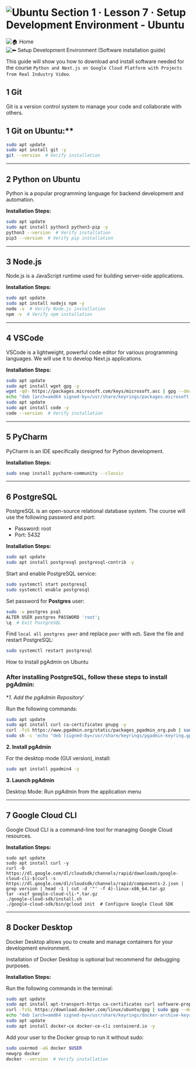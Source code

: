 # ![Ubuntu](https://raw.githubusercontent.com/ditlef9/python-nextjs-postgresql-devsecops-gcp/main/_docs/ubuntu-32x23.png)  Section 1 · Lesson 7 · Setup Development Environment - Ubuntu 

![🏠 Home](../../)
&nbsp; &nbsp;
![⬅ Setup Development Environment (Software installation guide)](../../#%EF%B8%8F-2-setup-development-environment-software-installation-guide)

This guide will show you how to download and install software needed for the course
`Python and Next.js on Google Cloud Platform with Projects from Real Industry Video`.


## 1 Git

Git is a version control system to manage your code and collaborate with others.


## 1 Git on Ubuntu:**

```bash
sudo apt update
sudo apt install git -y
git --version  # Verify installation
```

---

## 2 Python on Ubuntu

Python is a popular programming language for backend development and automation.

**Installation Steps:**

```bash
sudo apt update
sudo apt install python3 python3-pip -y
python3 --version  # Verify installation
pip3 --version  # Verify pip installation
```

---

## 3 Node.js

Node.js is a JavaScript runtime used for building server-side applications.


**Installation Steps:**

```bash
sudo apt update
sudo apt install nodejs npm -y
node -v  # Verify Node.js installation
npm -v  # Verify npm installation
```

---

## 4 VSCode

VSCode is a lightweight, powerful code editor for various programming languages. We will use it to develop Next.js applications.


**Installation Steps:**
```bash
sudo apt update
sudo apt install wget gpg -y
wget -qO- https://packages.microsoft.com/keys/microsoft.asc | gpg --dearmor | sudo tee /usr/share/keyrings/packages.microsoft.gpg > /dev/null
echo "deb [arch=amd64 signed-by=/usr/share/keyrings/packages.microsoft.gpg] https://packages.microsoft.com/repos/code stable main" | sudo tee /etc/apt/sources.list.d/vscode.list
sudo apt update
sudo apt install code -y
code --version  # Verify installation
```


---

## 5 PyCharm


PyCharm is an IDE specifically designed for Python development.


**Installation Steps:**

```bash
sudo snap install pycharm-community --classic
```

---

## 6 PostgreSQL

PostgreSQL is an open-source relational database system. The course will use the following password and port:

* Password: root
* Port: 5432


**Installation Steps:**
```bash
sudo apt update
sudo apt install postgresql postgresql-contrib -y
```

Start and enable PostgreSQL service:
```bash
sudo systemctl start postgresql
sudo systemctl enable postgresql
```

Set password for **Postgres** user:
```bash
sudo -u postgres psql
ALTER USER postgres PASSWORD 'root';
\q  # Exit PostgreSQL
```

Find `local all postgres peer` and replace `peer` with `md5`. Save the file and restart PostgreSQL:
```bash
sudo systemctl restart postgresql
```

How to Install pgAdmin on Ubuntu

### After installing PostgreSQL, follow these steps to install pgAdmin:

**1. Add the pgAdmin Repository*'

Run the following commands:

```bash
sudo apt update
sudo apt install curl ca-certificates gnupg -y
curl -fsS https://www.pgadmin.org/static/packages_pgadmin_org.pub | sudo gpg --dearmor -o /usr/share/keyrings/pgadmin-keyring.gpg
sudo sh -c 'echo "deb [signed-by=/usr/share/keyrings/pgadmin-keyring.gpg] https://ftp.postgresql.org/pub/pgadmin/pgadmin4/apt/$(lsb_release -cs) pgadmin4 main" > /etc/apt/sources.list.d/pgadmin4.list && apt update'
```

**2. Install pgAdmin**

For the desktop mode (GUI version), install:
```bash
sudo apt install pgadmin4 -y
```

**3. Launch pgAdmin**

Desktop Mode: Run pgAdmin from the application menu

---

## 7 Google Cloud CLI

Google Cloud CLI is a command-line tool for managing Google Cloud resources.


**Installation Steps:**


```
sudo apt update
sudo apt install curl -y
curl -O https://dl.google.com/dl/cloudsdk/channels/rapid/downloads/google-cloud-cli-$(curl -s https://dl.google.com/dl/cloudsdk/channels/rapid/components-2.json | grep version | head -1 | cut -d '"' -f 4)-linux-x86_64.tar.gz
tar -xvzf google-cloud-cli-*.tar.gz
./google-cloud-sdk/install.sh
./google-cloud-sdk/bin/gcloud init  # Configure Google Cloud SDK
```


---

## 8 Docker Desktop


Docker Desktop allows you to create and manage containers for your development environment.

Installation of Docker Desktop is optional but recommend for debugging purposes.



**Installation Steps:**

Run the following commands in the terminal:

```bash
sudo apt update
sudo apt install apt-transport-https ca-certificates curl software-properties-common -y
curl -fsSL https://download.docker.com/linux/ubuntu/gpg | sudo gpg --dearmor -o /usr/share/keyrings/docker-archive-keyring.gpg
echo "deb [arch=amd64 signed-by=/usr/share/keyrings/docker-archive-keyring.gpg] https://download.docker.com/linux/ubuntu $(lsb_release -cs) stable" | sudo tee /etc/apt/sources.list.d/docker.list > /dev/null
sudo apt update
sudo apt install docker-ce docker-ce-cli containerd.io -y
```

Add your user to the Docker group to run it without sudo:

```bash
sudo usermod -aG docker $USER
newgrp docker
docker --version  # Verify installation

```